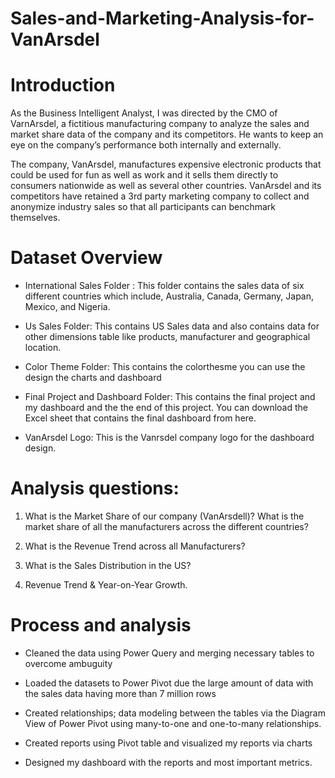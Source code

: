 # Sales-and-Marketing-Analysis-for-VanArsdel

# Introduction

As the Business Intelligent Analyst, I was directed by the CMO of VarnArsdel, a fictitious manufacturing company to analyze the sales and market share data of the company and its competitors. He wants to keep an eye on the company’s performance both internally and externally.

The company, VanArsdel, manufactures expensive electronic products that could be used for fun as well as work and it sells them directly to consumers nationwide as well as several other countries. VanArsdel and its competitors have retained a 3rd party marketing company to collect and anonymize industry sales so that all participants can benchmark themselves.

# Dataset Overview

* International Sales Folder : This folder contains the sales data of six different countries which include, Australia, Canada, Germany, Japan, Mexico, and Nigeria.

* Us Sales Folder: This contains US Sales data and also contains data for other dimensions table like products, manufacturer and geographical location.

* Color Theme Folder: This contains the colorthesme you can use the design the charts and dashboard

* Final Project and Dashboard Folder: This contains the final project and my dashboard and the the end of this project. You can download the Excel sheet that contains the final dashboard from here.

* VanArsdel Logo: This is the Vanrsdel company logo for the dashboard design.

# Analysis questions:

1. What is the Market Share of our company (VanArsdell)? What is the market share of all the manufacturers across the different countries?

2. What is the Revenue Trend across all Manufacturers?

3. What is the Sales Distribution in the US?

4. Revenue Trend & Year-on-Year Growth.

# Process and analysis

* Cleaned the data using Power Query and merging necessary tables to overcome ambuguity

* Loaded the datasets to Power Pivot due the large amount of data with the sales data having more than 7 million rows

* Created relationships; data modeling between the tables via the Diagram View of Power Pivot using many-to-one and one-to-many relationships.

* Created reports using Pivot table and visualized my reports via charts

* Designed my dashboard with the reports and most important metrics.
